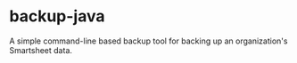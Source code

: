 backup-java
===========

A simple command-line based backup tool for backing up an organization's Smartsheet data.
